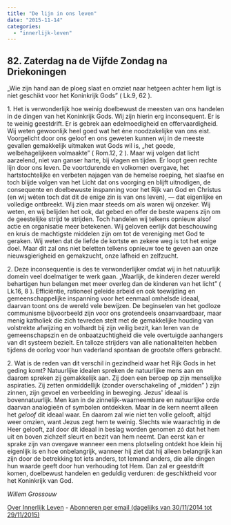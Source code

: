 ```yaml
---
title: "De lijn in ons leven"
date: "2015-11-14"
categories: 
  - "innerlijk-leven"
---
```


## 82\. Zaterdag na de Vijfde Zondag na Driekoningen

„Wie zijn hand aan de ploeg slaat en omziet naar hetgeen achter hem ligt is niet geschikt voor het Koninkrijk Gods” ( Lk.9, 62 ).

1\. Het is verwonderlijk hoe weinig doelbewust de meesten van ons handelen in de dingen van het Koninkrijk Gods. Wij zijn hierin erg inconsequent. Er is te weinig geestdrift. Er is gebrek aan edelmoedigheid en offervaardigheid. Wij weten gewoonlijk heel goed wat het éne noodzakelijke van ons eist. Voorgelicht door ons geloof en ons geweten kunnen wij in de meeste gevallen gemakkelijk uitmaken wat Gods wil is, „het goede, welbehagelijkeen volmaakte” ( Rom.12, 2 ). Maar wij volgen dat licht aarzelend, niet van ganser harte, bij vlagen en tijden. Er loopt geen rechte lijn door ons leven. De voortdurende en volkomen overgave, het hartstochtelijke en verbeten najagen van de hemelse roeping, het slaafse en toch blijde volgen van het Licht dat ons voorging en blijft uitnodigen, de consequente en doelbewuste inspanning voor het Rijk van God en Christus (en wij wéten toch dat dit de enige zin is van ons leven), — dat eigenlijke en volledige ontbreekt. Wij zien maar steeds om als waren wij onzeker. Wij weten, en wij belijden het ook, dat gebed en offer de beste wapens zijn om de geestelijke strijd te strijden. Toch handelen wij telkens opnieuw alsof actie en organisatie meer betekenen. Wij geloven eerlijk dat beschouwing en kruis de machtigste middelen zijn om tot de vereniging met God te geraken. Wij weten dat de liefde de kortste en zekere weg is tot het enige doel. Maar dit zal ons niet beletten telkens opnieuw toe te geven aan onze nieuwsgierigheid en gemakzucht, onze lafheid en zelfzucht.

2\. Deze inconsequentie is des te verwonderlijker omdat wij in het natuurlijk domein veel doelmatiger te werk gaan. „Waarlijk, de kinderen dezer wereld behartigen hun belangen met meer overleg dan de kinderen van het licht” ( Lk.16, 8 ). Efficiëntie, rationeel geleide arbeid en ook toewijding en gemeenschappelijke inspanning voor het eenmaal omhelsde ideaal, daarvan toont ons de wereld vele bewijzen. De beginselen van het godloze communisme bijvoorbeeld zijn voor ons grotendeels onaanvaardbaar, maar menig katholiek die zich tevreden stelt met de gemakkelijke houding van volstrekte afwijzing en volhardt bij zijn veilig bezit, kan leren van de gemeenschapszin en de onbaatzuchtigheid die vele overtuigde aanhangers van dit systeem bezielt. En talloze strijders van alle nationaliteiten hebben tijdens de oorlog voor hun vaderland spontaan de grootste offers gebracht.

2\. Wat is de reden van dit verschil in gezindheid waar het Rijk Gods in het geding komt? Natuurlijke idealen spreken de natuurlijke mens aan en daarom spreken zij gemakkelijk aan. Zij doen een beroep op zijn menselijke aspiraties. Zij zetten onmiddellijk (zonder overschakeling of „midden” ) zijn zinnen, zijn gevoel en verbeelding in beweging. Jezus' ideaal is bovennatuurlijk. Men kan in de zinnelijk-waarneembare en natuurlijke orde daarvan analogieën of symbolen ontdekken. Maar in de kern neemt alleen het _geloof_ dit ideaal waar. En daarom zal wie niet ten volle gelooft, altijd weer omzien, want Jezus zegt hem te weinig. Slechts wie waarachtig in de Heer gelooft, zal door dit ideaal in beslag worden genomen zó dat het hem uit en boven zichzelf sleurt en bezit van hem neemt. Dan eerst kan er sprake zijn van overgave wanneer een mens plotseling ontdekt hoe klein hij eigenlijk is en hoe onbelangrijk, wanneer hij ziet dat hij alleen belangrijk kan zijn door de betrekking tot iets anders, tot Iemand anders, die alle dingen hun waarde geeft door hun verhouding tot Hem. Dan zal er geestdrift komen, doelbewust handelen en geduldig verduren: de geschiktheid voor het Koninkrijk van God.

_Willem Grossouw_

[Over Innerlijk Leven](http://www.gelovenleren.net/2014/11/27/een-jaar-lang-innerlijk-leven-op-geloven-leren/) - [Abonneren per email (dagelijks van 30/11/2014 tot 29/11/2015)](http://eepurl.com/9P3DT)
